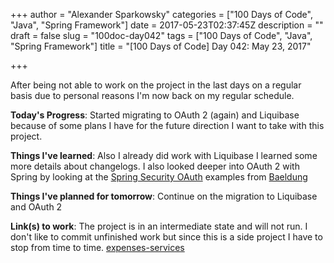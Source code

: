 +++
author = "Alexander Sparkowsky"
categories = ["100 Days of Code", "Java", "Spring Framework"]
date = 2017-05-23T02:37:45Z
description = ""
draft = false
slug = "100doc-day042"
tags = ["100 Days of Code", "Java", "Spring Framework"]
title = "[100 Days of Code] Day 042: May 23, 2017"

+++

After being not able to work on the project in the last days on a regular basis due to personal reasons I'm now back on my regular schedule.

**Today's Progress**: Started migrating to OAuth 2 (again) and Liquibase because of some plans I have for the future direction I want to take with this project.

**Things I've learned**: Also I already did work with Liquibase I learned some more details about changelogs. I also looked deeper into OAuth 2 with Spring by looking at the [Spring Security OAuth](https://github.com/Baeldung/spring-security-oauth) examples from [Baeldung](baeldung.com)

**Things I've planned for tomorrow**: Continue on the migration to Liquibase and OAuth 2

**Link(s) to work**: The project is in an intermediate state and will not run. I don't like to commit unfinished work but since this is a side project I have to stop from time to time. [expenses-services](https://github.com/roamingthings/expenses-service)

